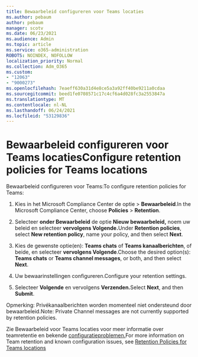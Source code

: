 ```yaml
---
title: Bewaarbeleid configureren voor Teams locaties
ms.author: pebaum
author: pebaum
manager: scotv
ms.date: 06/23/2021
ms.audience: Admin
ms.topic: article
ms.service: o365-administration
ROBOTS: NOINDEX, NOFOLLOW
localization_priority: Normal
ms.collection: Adm_O365
ms.custom:
- "12063"
- "9000273"
ms.openlocfilehash: 7eaeff630a31d4e8ce5a3a92ff40be9211a0cdaa
ms.sourcegitcommit: beed1fe0708571c17c4cf6a4d028fc3a2553847a
ms.translationtype: MT
ms.contentlocale: nl-NL
ms.lasthandoff: 06/24/2021
ms.locfileid: "53129836"
---
```

# <a name="configure-retention-policies-for-teams-locations"></a><span data-ttu-id="5cb97-102">Bewaarbeleid configureren voor Teams locaties</span><span class="sxs-lookup"><span data-stu-id="5cb97-102">Configure retention policies for Teams locations</span></span>

<span data-ttu-id="5cb97-103">Bewaarbeleid configureren voor Teams:</span><span class="sxs-lookup"><span data-stu-id="5cb97-103">To configure retention policies for Teams:</span></span>

1. <span data-ttu-id="5cb97-104">Kies in het Microsoft Compliance Center de optie  >  **Bewaarbeleid**.</span><span class="sxs-lookup"><span data-stu-id="5cb97-104">In the Microsoft Compliance Center, choose **Policies** > **Retention**.</span></span>

1. <span data-ttu-id="5cb97-105">Selecteer **onder Bewaarbeleid** de optie **Nieuw bewaarbeleid,** noem uw beleid en selecteer **vervolgens Volgende.**</span><span class="sxs-lookup"><span data-stu-id="5cb97-105">Under **Retention policies**, select **New retention policy**, name your policy, and then select **Next**.</span></span>

1. <span data-ttu-id="5cb97-106">Kies de gewenste optie(en): **Teams chats** of **Teams kanaalberichten**, of beide, en selecteer **vervolgens Volgende**.</span><span class="sxs-lookup"><span data-stu-id="5cb97-106">Choose the desired option(s): **Teams chats** or **Teams channel messages**, or both, and then select **Next**.</span></span>

1. <span data-ttu-id="5cb97-107">Uw bewaarinstellingen configureren.</span><span class="sxs-lookup"><span data-stu-id="5cb97-107">Configure your retention settings.</span></span> 

1. <span data-ttu-id="5cb97-108">Selecteer **Volgende** en vervolgens **Verzenden.**</span><span class="sxs-lookup"><span data-stu-id="5cb97-108">Select **Next**, and then **Submit**.</span></span>

<span data-ttu-id="5cb97-109">Opmerking: Privékanaalberichten worden momenteel niet ondersteund door bewaarbeleid.</span><span class="sxs-lookup"><span data-stu-id="5cb97-109">Note: Private Channel messages are not currently supported by retention policies.</span></span>

<span data-ttu-id="5cb97-110">Zie Bewaarbeleid voor Teams locaties voor meer informatie over teamretentie en bekende [configuratieproblemen.](/microsoft-365/compliance/create-retention-policies#retention-policy-for-teams-locations)</span><span class="sxs-lookup"><span data-stu-id="5cb97-110">For more information on Team retention and known configuration issues, see [Retention Policies for Teams locations](/microsoft-365/compliance/create-retention-policies#retention-policy-for-teams-locations)</span></span>

